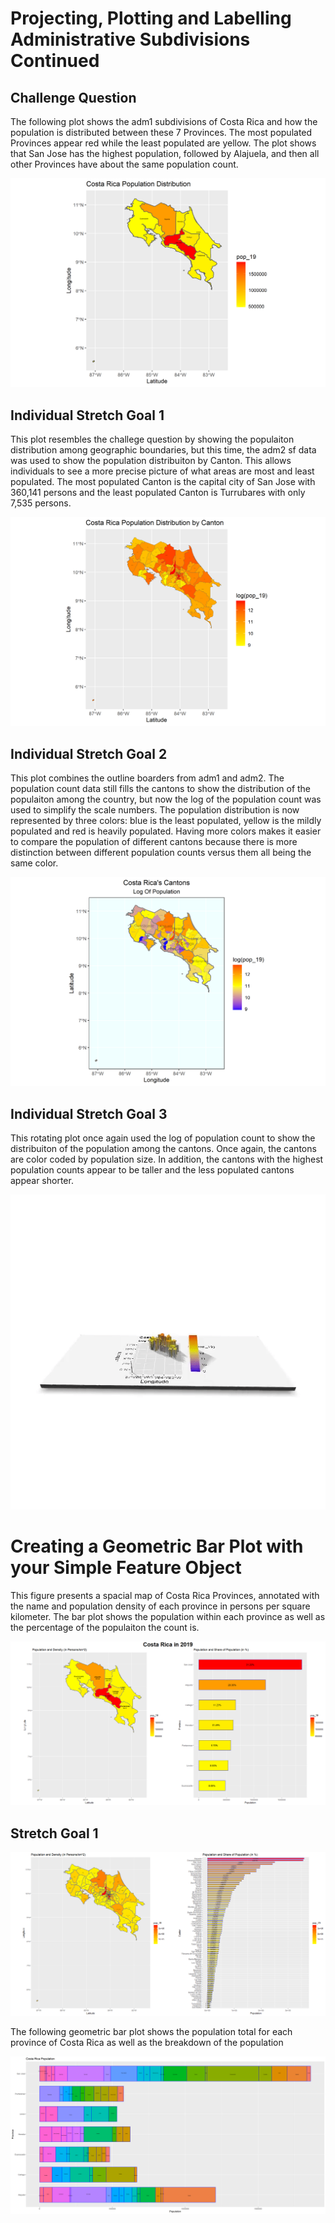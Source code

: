 # Projecting, Plotting and Labelling Administrative Subdivisions Continued

## Challenge Question
The following plot shows the adm1 subdivisions of Costa Rica and how the population is distributed between these 7 Provinces. The most populated Provinces appear red while the least populated are yellow. The plot shows that San Jose has the highest population, followed by Alajuela, and then all other Provinces have about the same population count. 

![](cr_adm1_total_pop19.png)

## Individual Stretch Goal 1

This plot resembles the challege question by showing the populaiton distribution among geographic boundaries, but this time, the adm2 sf data was used to show the population distribuiton by Canton. This allows individuals to see a more precise picture of what areas are most and least populated. The most populated Canton is the capital city of San Jose with 360,141 persons and the least populated Canton is Turrubares with only 7,535 persons. 

![](cr_adm2_total_pop19.png)

## Individual Stretch Goal 2

This plot combines the outline boarders from adm1 and adm2. The population count data still fills the cantons to show the distribution of the populaiton among the country, but now the log of the population count was used to simplify the scale numbers. The population distribution is now represented by three colors: blue is the least populated, yellow is the mildly populated and red is heavily populated. Having more colors makes it easier to compare the population of different cantons because there is more distinction between different population counts versus them all being the same color. 

![](cr_log_pop_adm2_adm1.png)

## Individual Stretch Goal 3

This rotating plot once again used the log of population count to show the distribuiton of the population among the cantons. Once again, the cantons are color coded by population size. In addition, the cantons with the highest population counts appear to be taller and the less populated cantons appear shorter. 

![](cr_pop_gif.gif)

# Creating a Geometric Bar Plot with your Simple Feature Object

This figure presents a spacial map of Costa Rica Provinces, annotated with the name and population density of each province in persons per square kilometer. The bar plot shows the population within each province as well as the percentage of the populaiton the count is. 

![](costa_rica_in_2019.png)

## Stretch Goal 1

![](costa_rica2_in_2019.png)

The following geometric bar plot shows the population total for each province of Costa Rica as well as the breakdown of the population 

![](cr_adm2_bp.png)

